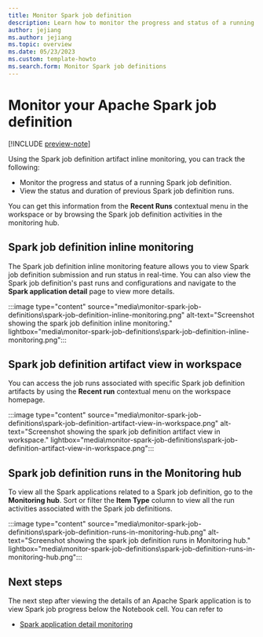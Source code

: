 ```yaml
---
title: Monitor Spark job definition
description: Learn how to monitor the progress and status of a running Spark job definition, and how to view the status and duration of previous runs.
author: jejiang
ms.author: jejiang
ms.topic: overview 
ms.date: 05/23/2023
ms.custom: template-howto
ms.search.form: Monitor Spark job definitions
---
```


# Monitor your Apache Spark job definition

[!INCLUDE [preview-note](../includes/preview-note.md)]

Using the Spark job definition artifact inline monitoring, you can track the following: 

* Monitor the progress and status of a running Spark job definition. 
* View the status and duration of previous Spark job definition runs. 

You can get this information from the **Recent Runs** contextual menu in the workspace or by browsing the Spark job definition activities in the monitoring hub.

## Spark job definition inline monitoring

The Spark job definition inline monitoring feature allows you to view Spark job definition submission and run status in real-time. You can also view the Spark job definition's past runs and configurations and navigate to the **Spark application detail** page to view more details.

:::image type="content" source="media\monitor-spark-job-definitions\spark-job-definition-inline-monitoring.png" alt-text="Screenshot showing the spark job definition inline monitoring." lightbox="media\monitor-spark-job-definitions\spark-job-definition-inline-monitoring.png":::

## Spark job definition artifact view in workspace

You can access the job runs associated with specific Spark job definition artifacts by using the **Recent run** contextual menu on the workspace homepage.

:::image type="content" source="media\monitor-spark-job-definitions\spark-job-definition-artifact-view-in-workspace.png" alt-text="Screenshot showing the spark job definition artifact view in workspace." lightbox="media\monitor-spark-job-definitions\spark-job-definition-artifact-view-in-workspace.png":::

## Spark job definition runs in the Monitoring hub

To view all the Spark applications related to a Spark job definition, go to the **Monitoring hub**.  Sort or filter the **Item Type** column to view all the run activities associated with the Spark job definitions. 

:::image type="content" source="media\monitor-spark-job-definitions\spark-job-definition-runs-in-monitoring-hub.png" alt-text="Screenshot showing the spark job definition runs in Monitoring hub." lightbox="media\monitor-spark-job-definitions\spark-job-definition-runs-in-monitoring-hub.png":::

## Next steps

The next step after viewing the details of an Apache Spark application is to view Spark job progress below the Notebook cell. You can refer to

- [Spark application detail monitoring](spark-detail-monitoring.md)
